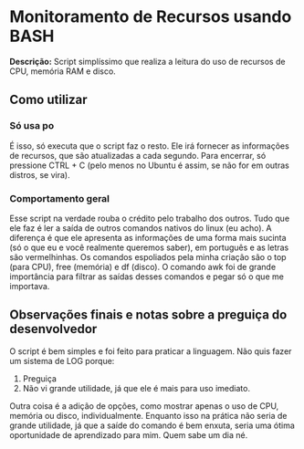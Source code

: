 # Monitoramento de Recursos usando BASH
**Descrição:** Script simplíssimo que realiza a leitura do uso de recursos de CPU, memória RAM e disco.

## Como utilizar
### Só usa po
É isso, só executa que o script faz o resto. Ele irá fornecer as informações de recursos, que são atualizadas a cada segundo. Para encerrar, 
só pressione CTRL + C (pelo menos no Ubuntu é assim, se não for em outras distros, se vira).

### Comportamento geral
Esse script na verdade rouba o crédito pelo trabalho dos outros. Tudo que ele faz é ler a saída de outros comandos nativos do linux (eu acho).
A diferença é que ele apresenta as informações de uma forma mais sucinta (só o que eu e você realmente queremos saber), em português e as letras
são vermelhinhas. Os comandos espoliados pela minha criação são o top (para CPU), free (memória) e df (disco). O comando awk foi de grande importância
para filtrar as saídas desses comandos e pegar só o que me importava.

## Observações finais e notas sobre a preguiça do desenvolvedor
O script é bem simples e foi feito para praticar a linguagem. Não quis fazer um sistema de LOG porque:
1. Preguiça
2. Não vi grande utilidade, já que ele é mais para uso imediato.

Outra coisa é a adição de opções, como mostrar apenas o uso de CPU, memória ou disco, individualmente. Enquanto isso na prática não seria de grande
utilidade, já que a saíde do comando é bem enxuta, seria uma ótima oportunidade de aprendizado para mim. Quem sabe um dia né.